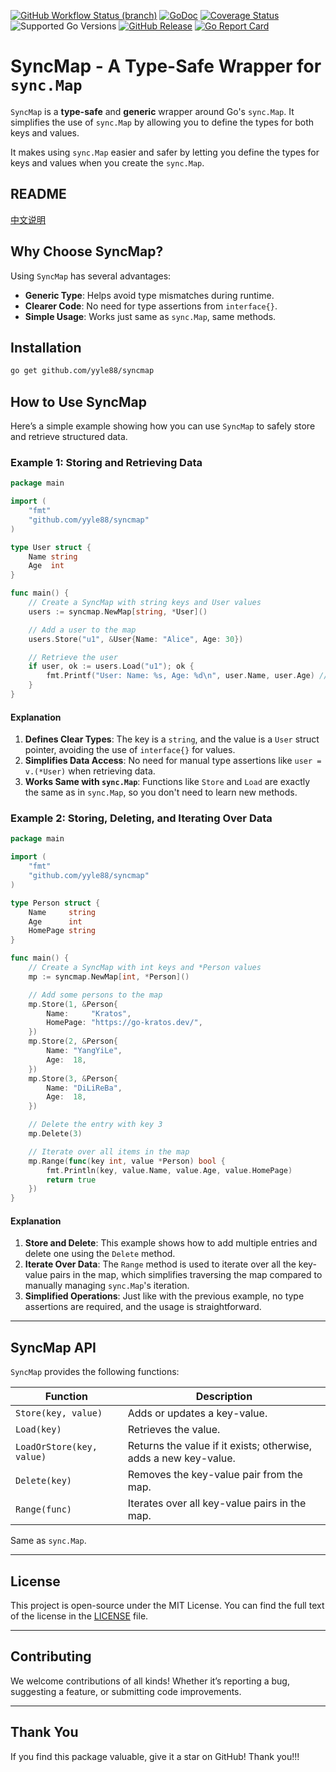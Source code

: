[![GitHub Workflow Status (branch)](https://img.shields.io/github/actions/workflow/status/yyle88/syncmap/release.yml?branch=main&label=BUILD)](https://github.com/yyle88/syncmap/actions/workflows/release.yml?query=branch%3Amain)
[![GoDoc](https://pkg.go.dev/badge/github.com/yyle88/syncmap)](https://pkg.go.dev/github.com/yyle88/syncmap)
[![Coverage Status](https://img.shields.io/coveralls/github/yyle88/syncmap/master.svg)](https://coveralls.io/github/yyle88/syncmap?branch=main)
![Supported Go Versions](https://img.shields.io/badge/Go-1.22%2C%201.23-lightgrey.svg)
[![GitHub Release](https://img.shields.io/github/release/yyle88/syncmap.svg)](https://github.com/yyle88/syncmap/releases)
[![Go Report Card](https://goreportcard.com/badge/github.com/yyle88/syncmap)](https://goreportcard.com/report/github.com/yyle88/syncmap)

# SyncMap - A Type-Safe Wrapper for `sync.Map`

`SyncMap` is a **type-safe** and **generic** wrapper around Go's `sync.Map`. It simplifies the use of `sync.Map` by allowing you to define the types for both keys and values.

It makes using `sync.Map` easier and safer by letting you define the types for keys and values when you create the `sync.Map`.

## README

[中文说明](README.zh.md)

## Why Choose SyncMap?

Using `SyncMap` has several advantages:

- **Generic Type**: Helps avoid type mismatches during runtime.
- **Clearer Code**: No need for type assertions from `interface{}`.
- **Simple Usage**: Works just same as `sync.Map`, same methods.

## Installation

```bash
go get github.com/yyle88/syncmap
```

## How to Use SyncMap

Here’s a simple example showing how you can use `SyncMap` to safely store and retrieve structured data.

### Example 1: Storing and Retrieving Data

```go
package main

import (
	"fmt"
	"github.com/yyle88/syncmap"
)

type User struct {
	Name string
	Age  int
}

func main() {
	// Create a SyncMap with string keys and User values
	users := syncmap.NewMap[string, *User]()

	// Add a user to the map
	users.Store("u1", &User{Name: "Alice", Age: 30})

	// Retrieve the user
	if user, ok := users.Load("u1"); ok {
		fmt.Printf("User: Name: %s, Age: %d\n", user.Name, user.Age) // Output: User: Name: Alice, Age: 30
	}
}
```

#### Explanation

1. **Defines Clear Types**: The key is a `string`, and the value is a `User` struct pointer, avoiding the use of `interface{}` for values.
2. **Simplifies Data Access**: No need for manual type assertions like `user = v.(*User)` when retrieving data.
3. **Works Same with `sync.Map`**: Functions like `Store` and `Load` are exactly the same as in `sync.Map`, so you don't need to learn new methods.

### Example 2: Storing, Deleting, and Iterating Over Data

```go
package main

import (
	"fmt"
	"github.com/yyle88/syncmap"
)

type Person struct {
	Name     string
	Age      int
	HomePage string
}

func main() {
	// Create a SyncMap with int keys and *Person values
	mp := syncmap.NewMap[int, *Person]()

	// Add some persons to the map
	mp.Store(1, &Person{
		Name:     "Kratos",
		HomePage: "https://go-kratos.dev/",
	})
	mp.Store(2, &Person{
		Name: "YangYiLe",
		Age:  18,
	})
	mp.Store(3, &Person{
		Name: "DiLiReBa",
		Age:  18,
	})

	// Delete the entry with key 3
	mp.Delete(3)

	// Iterate over all items in the map
	mp.Range(func(key int, value *Person) bool {
		fmt.Println(key, value.Name, value.Age, value.HomePage)
		return true
	})
}
```

#### Explanation

1. **Store and Delete**: This example shows how to add multiple entries and delete one using the `Delete` method.
2. **Iterate Over Data**: The `Range` method is used to iterate over all the key-value pairs in the map, which simplifies traversing the map compared to manually managing `sync.Map`'s iteration.
3. **Simplified Operations**: Just like with the previous example, no type assertions are required, and the usage is straightforward.

---

## SyncMap API

`SyncMap` provides the following functions:

| Function                  | Description                                                      |
|---------------------------|------------------------------------------------------------------|
| `Store(key, value)`       | Adds or updates a key-value.                                     |
| `Load(key)`               | Retrieves the value.                                             |
| `LoadOrStore(key, value)` | Returns the value if it exists; otherwise, adds a new key-value. |
| `Delete(key)`             | Removes the key-value pair from the map.                         |
| `Range(func)`             | Iterates over all key-value pairs in the map.                    |

Same as `sync.Map`.

---

## License

This project is open-source under the MIT License. You can find the full text of the license in the [LICENSE](LICENSE) file.

---

## Contributing

We welcome contributions of all kinds! Whether it’s reporting a bug, suggesting a feature, or submitting code improvements.

---

## Thank You

If you find this package valuable, give it a star on GitHub! Thank you!!!

